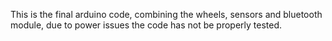 This is the final arduino code, combining the wheels, sensors and bluetooth module, due to power issues the code has not be properly tested.
